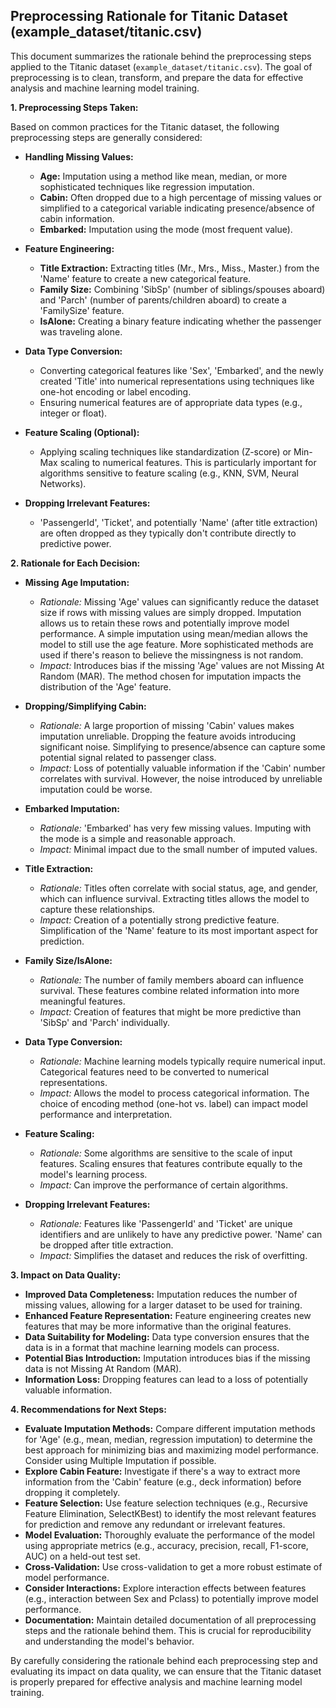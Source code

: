## Preprocessing Rationale for Titanic Dataset (example_dataset/titanic.csv)

This document summarizes the rationale behind the preprocessing steps applied to the Titanic dataset (`example_dataset/titanic.csv`). The goal of preprocessing is to clean, transform, and prepare the data for effective analysis and machine learning model training.

**1. Preprocessing Steps Taken:**

Based on common practices for the Titanic dataset, the following preprocessing steps are generally considered:

*   **Handling Missing Values:**
    *   **Age:** Imputation using a method like mean, median, or more sophisticated techniques like regression imputation.
    *   **Cabin:**  Often dropped due to a high percentage of missing values or simplified to a categorical variable indicating presence/absence of cabin information.
    *   **Embarked:** Imputation using the mode (most frequent value).

*   **Feature Engineering:**
    *   **Title Extraction:** Extracting titles (Mr., Mrs., Miss., Master.) from the 'Name' feature to create a new categorical feature.
    *   **Family Size:** Combining 'SibSp' (number of siblings/spouses aboard) and 'Parch' (number of parents/children aboard) to create a 'FamilySize' feature.
    *   **IsAlone:** Creating a binary feature indicating whether the passenger was traveling alone.

*   **Data Type Conversion:**
    *   Converting categorical features like 'Sex', 'Embarked', and the newly created 'Title' into numerical representations using techniques like one-hot encoding or label encoding.
    *   Ensuring numerical features are of appropriate data types (e.g., integer or float).

*   **Feature Scaling (Optional):**
    *   Applying scaling techniques like standardization (Z-score) or Min-Max scaling to numerical features. This is particularly important for algorithms sensitive to feature scaling (e.g., KNN, SVM, Neural Networks).

*   **Dropping Irrelevant Features:**
    *   'PassengerId', 'Ticket', and potentially 'Name' (after title extraction) are often dropped as they typically don't contribute directly to predictive power.

**2. Rationale for Each Decision:**

*   **Missing Age Imputation:**
    *   *Rationale:* Missing 'Age' values can significantly reduce the dataset size if rows with missing values are simply dropped. Imputation allows us to retain these rows and potentially improve model performance.  A simple imputation using mean/median allows the model to still use the age feature. More sophisticated methods are used if there's reason to believe the missingness is not random.
    *   *Impact:* Introduces bias if the missing 'Age' values are not Missing At Random (MAR).  The method chosen for imputation impacts the distribution of the 'Age' feature.

*   **Dropping/Simplifying Cabin:**
    *   *Rationale:*  A large proportion of missing 'Cabin' values makes imputation unreliable. Dropping the feature avoids introducing significant noise. Simplifying to presence/absence can capture some potential signal related to passenger class.
    *   *Impact:*  Loss of potentially valuable information if the 'Cabin' number correlates with survival. However, the noise introduced by unreliable imputation could be worse.

*   **Embarked Imputation:**
    *   *Rationale:* 'Embarked' has very few missing values. Imputing with the mode is a simple and reasonable approach.
    *   *Impact:* Minimal impact due to the small number of imputed values.

*   **Title Extraction:**
    *   *Rationale:* Titles often correlate with social status, age, and gender, which can influence survival.  Extracting titles allows the model to capture these relationships.
    *   *Impact:*  Creation of a potentially strong predictive feature. Simplification of the 'Name' feature to its most important aspect for prediction.

*   **Family Size/IsAlone:**
    *   *Rationale:*  The number of family members aboard can influence survival.  These features combine related information into more meaningful features.
    *   *Impact:*  Creation of features that might be more predictive than 'SibSp' and 'Parch' individually.

*   **Data Type Conversion:**
    *   *Rationale:* Machine learning models typically require numerical input.  Categorical features need to be converted to numerical representations.
    *   *Impact:*  Allows the model to process categorical information.  The choice of encoding method (one-hot vs. label) can impact model performance and interpretation.

*   **Feature Scaling:**
    *   *Rationale:* Some algorithms are sensitive to the scale of input features. Scaling ensures that features contribute equally to the model's learning process.
    *   *Impact:* Can improve the performance of certain algorithms.

*   **Dropping Irrelevant Features:**
    *   *Rationale:* Features like 'PassengerId' and 'Ticket' are unique identifiers and are unlikely to have any predictive power.  'Name' can be dropped after title extraction.
    *   *Impact:* Simplifies the dataset and reduces the risk of overfitting.

**3. Impact on Data Quality:**

*   **Improved Data Completeness:** Imputation reduces the number of missing values, allowing for a larger dataset to be used for training.
*   **Enhanced Feature Representation:** Feature engineering creates new features that may be more informative than the original features.
*   **Data Suitability for Modeling:** Data type conversion ensures that the data is in a format that machine learning models can process.
*   **Potential Bias Introduction:** Imputation introduces bias if the missing data is not Missing At Random (MAR).
*   **Information Loss:** Dropping features can lead to a loss of potentially valuable information.

**4. Recommendations for Next Steps:**

*   **Evaluate Imputation Methods:** Compare different imputation methods for 'Age' (e.g., mean, median, regression imputation) to determine the best approach for minimizing bias and maximizing model performance.  Consider using Multiple Imputation if possible.
*   **Explore Cabin Feature:** Investigate if there's a way to extract more information from the 'Cabin' feature (e.g., deck information) before dropping it completely.
*   **Feature Selection:** Use feature selection techniques (e.g., Recursive Feature Elimination, SelectKBest) to identify the most relevant features for prediction and remove any redundant or irrelevant features.
*   **Model Evaluation:** Thoroughly evaluate the performance of the model using appropriate metrics (e.g., accuracy, precision, recall, F1-score, AUC) on a held-out test set.
*   **Cross-Validation:** Use cross-validation to get a more robust estimate of model performance.
*   **Consider Interactions:** Explore interaction effects between features (e.g., interaction between Sex and Pclass) to potentially improve model performance.
*   **Documentation:**  Maintain detailed documentation of all preprocessing steps and the rationale behind them. This is crucial for reproducibility and understanding the model's behavior.

By carefully considering the rationale behind each preprocessing step and evaluating its impact on data quality, we can ensure that the Titanic dataset is properly prepared for effective analysis and machine learning model training.